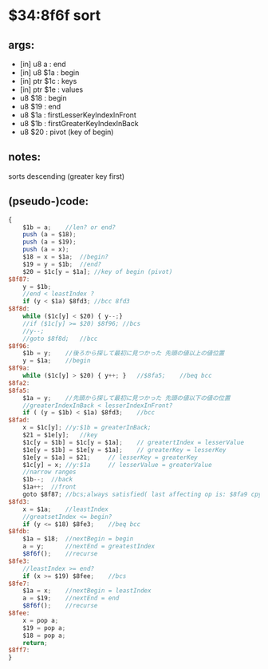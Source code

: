 ﻿
# $34:8f6f sort

<summary></summary>

## args:
+ [in] u8 a : end
+ [in] u8 $1a : begin
+ [in] ptr $1c : keys
+ [in] ptr $1e : values
+	u8 $18 : begin
+	u8 $19 : end
+	u8 $1a : firstLesserKeyIndexInFront
+	u8 $1b : firstGreaterKeyIndexInBack
+	u8 $20 : pivot (key of begin)
## notes:
sorts descending (greater key first)
## (pseudo-)code:
```js
{
	$1b = a;	//len? or end?
	push (a = $18);
	push (a = $19);
	push (a = x);
	$18 = x = $1a;	//begin?
	$19 = y = $1b;	//end?
	$20 = $1c[y = $1a];	//key of begin (pivot)
$8f87:
	y = $1b;
	//end < leastIndex ?	
	if (y < $1a) $8fd3;	//bcc 8fd3
$8f8d:
	while ($1c[y] < $20) { y--;}
	//if ($1c[y] >= $20) $8f96;	//bcs
	//y--;
	//goto $8f8d;	//bcc
$8f96:
	$1b = y;	//後ろから探して最初に見つかった 先頭の値以上の値位置
	y = $1a;	//begin
$8f9a:
	while ($1c[y] > $20) { y++; }	//$8fa5;	//beq bcc
$8fa2:
$8fa5:
	$1a = y;	//先頭から探して最初に見つかった 先頭の値以下の値の位置
	//greaterIndexInBack < lesserIndexInFront?
	if ( (y = $1b) < $1a) $8fd3;	//bcc
$8fad:
	x = $1c[y];	//y:$1b = greaterInBack;
	$21 = $1e[y];	//key
	$1c[y = $1b] = $1c[y = $1a];	// greatertIndex = lesserValue
	$1e[y = $1b] = $1e[y = $1a];	// greaterKey = lesserKey
	$1e[y = $1a] = $21;		// lesserKey = greaterKey
	$1c[y] = x;	//y:$1a		// lesserValue = greaterValue
	//narrow ranges
	$1b--;	//back
	$1a++;	//front
	goto $8f87;	//bcs;always satisfied( last affecting op is: $8fa9 cpy $1a)
$8fd3:
	x = $1a;	//leastIndex
	//greatsetIndex <= begin?
	if (y <= $18) $8fe3;	//beq bcc
$8fdb:
	$1a = $18;	//nextBegin = begin
	a = y;		//nextEnd = greatestIndex
	$8f6f();	//recurse
$8fe3:
	//leastIndex >= end?
	if (x >= $19) $8fee;	//bcs
$8fe7:
	$1a = x;	//nextBegin = leastIndex
	a = $19;	//nextEnd = end
	$8f6f();	//recurse
$8fee:
	x = pop a;
	$19 = pop a;
	$18 = pop a;
	return;
$8ff7:
}
```



